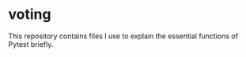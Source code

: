 # voting
This repository contains files I use to explain the essential functions of Pytest briefly.
